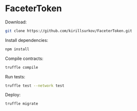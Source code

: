 # FaceterToken

Download:
```bash
git clone https://github.com/kirillsurkov/FaceterToken.git
```

Install dependencies:
```bash
npm install
```

Compile contracts:
```bash
truffle compile
```

Run tests:
```bash
truffle test --network test
```

Deploy:
```bash
truffle migrate
```
